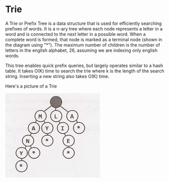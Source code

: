 # Trie

A Trie or Prefix Tree is a data structure that is 
used for efficiently searching prefixes of words. It is a n-ary
tree where each node represents a letter in a word and is
connected to the next letter in a possible word. 
When a complete word is formed, that node is marked as a terminal
node (shown in the diagram using "*"). The maximum number of children
is the number of letters in the english alphabet, 26, assuming
we are indexing only english words.

This tree enables quick prefix queries, but largely operates
similar to a hash table. It takes O(K) time to search the trie
where k is the length of the search string. Inserting a new string
also takes O(K) time.


Here's a picture of a Trie

![alt text](./trie-pic.png "Trie picture")